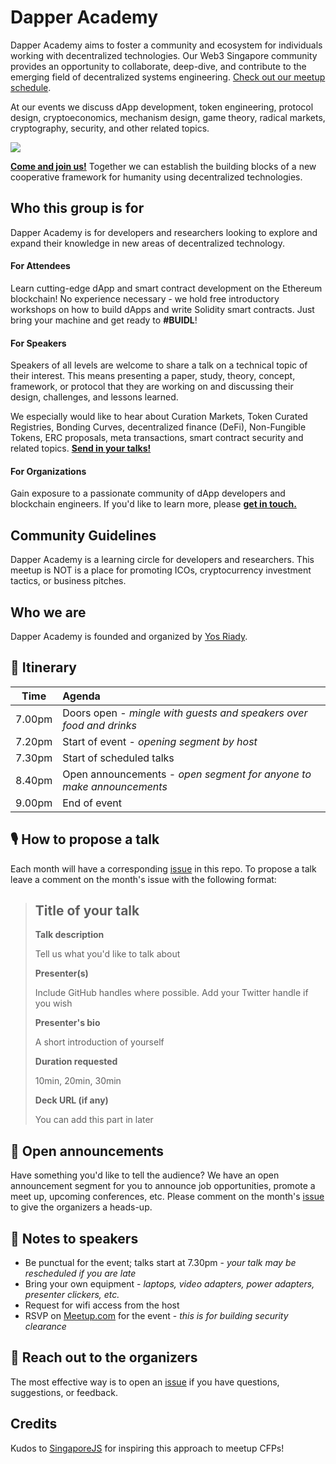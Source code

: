 # Dapper Academy

Dapper Academy aims to foster a community and ecosystem for individuals working with decentralized technologies. Our Web3 Singapore community provides an opportunity to collaborate, deep-dive, and contribute to the emerging field of decentralized systems engineering. [Check out our meetup schedule](https://www.meetup.com/Web3-Singapore).

At our events we discuss dApp development, token engineering, protocol design, cryptoeconomics, mechanism design, game theory, radical markets, cryptography, security, and other related topics. 

![](https://dapper.academy/assets/img/uploads/screen-shot-2019-04-26-at-9.42.21-am.png)

[**Come and join us!**](https://www.meetup.com/Dapper-Academy/?action=join) Together we can establish the building blocks of a new cooperative framework for humanity using decentralized technologies.

## Who this group is for

Dapper Academy is for developers and researchers looking to explore and expand their knowledge in new areas of decentralized technology. 

#### For Attendees

Learn cutting-edge dApp and smart contract development on the Ethereum blockchain! No experience necessary - we hold free introductory workshops on how to build dApps and write Solidity smart contracts. 
Just bring your machine and get ready to **#BUIDL**!

#### For Speakers

Speakers of all levels are welcome to share a talk on a technical topic of their interest. This means presenting a paper, study, theory, concept, framework, or protocol that they are working on and discussing their design, challenges, and lessons learned. 

We especially would like to hear about Curation Markets, Token Curated Registries, Bonding Curves, decentralized finance (DeFi), Non-Fungible Tokens, ERC proposals, meta transactions, smart contract security and related topics. [**Send in your talks!**](https://github.com/dapper-academy/meetups/issues/1)

#### For Organizations

Gain exposure to a passionate community of dApp developers and blockchain engineers. If you'd like to learn more, please 
[**get in touch.**](https://dapper.academy/contact)

## Community Guidelines

Dapper Academy is a learning circle for developers and researchers. This meetup is NOT is a place for promoting ICOs, cryptocurrency investment tactics, or business pitches.

## Who we are

Dapper Academy is founded and organized by [Yos Riady](https://yos.io).

## 📅 Itinerary

Time   | Agenda
------ | :-----
7.00pm | Doors open - _mingle with guests and speakers over food and drinks_
7.20pm | Start of event - _opening segment by host_
7.30pm | Start of scheduled talks
8.40pm | Open announcements - _open segment for anyone to make announcements_
9.00pm | End of event

## 🎙 How to propose a talk

Each month will have a corresponding [issue](https://github.com/dapper-academy/meetups/issues) in this repo. To propose a talk leave a comment on the month's issue with the following format:

> ## Title of your talk
>
> **Talk description**
>
> Tell us what you'd like to talk about
>
> **Presenter(s)**
>
> Include GitHub handles where possible. Add your Twitter handle if you wish
>
> **Presenter's bio**
>
> A short introduction of yourself
>
> **Duration requested**
>
> 10min, 20min, 30min
>
> **Deck URL (if any)**
>
> You can add this part in later

## 📢 Open announcements

Have something you'd like to tell the audience? We have an open announcement segment for you to announce job opportunities, promote a meet up, upcoming conferences, etc. Please comment on the month's [issue](https://github.com/dapper-academy/meetups/issues) to give the organizers a heads-up.

## 📝 Notes to speakers

- Be punctual for the event; talks start at 7.30pm - _your talk may be rescheduled if you are late_
- Bring your own equipment - _laptops, video adapters, power adapters, presenter clickers, etc._
- Request for wifi access from the host
- RSVP on [Meetup.com](https://www.meetup.com/Web3-Singapore) for the event - _this is for building security clearance_

## 💬 Reach out to the organizers

The most effective way is to open an [issue](https://github.com/dapper-academy/meetups/issues/new) if you have questions, suggestions, or feedback.

## Credits

Kudos to [SingaporeJS](https://github.com/SingaporeJS) for inspiring this approach to meetup CFPs!
